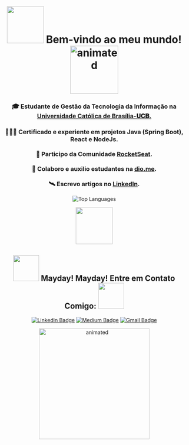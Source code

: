 <p align="center">
  <h1 align="center"><b><img src="https://media.giphy.com/media/KzV5NWeRokeOgfZtnQ/giphy.gif" width="100"> Bem-vindo ao meu mundo! </b><img align= "center" src="https://media.giphy.com/media/ZmcpQkCL0SBESH0V03/giphy.gif" width="130" alt="animated"/> </h1> 
</p>

<p align="center">
  <h3 align="center"><b>🎓 Estudante de Gestão da Tecnologia da Informação na <a href="https://ucb.catolica.edu.br/">Universidade Católica de Brasília-𝐔𝐂𝐁</b>.</a></h3>
</p>

<p align="center">
  <h3 align="center">
    👨🏼‍💻 Certificado e experiente em projetos Java (Spring Boot), React e NodeJs.</br>
    </br>🚀 Participo da Comunidade <a href="https://app.rocketseat.com.br/me/guedes">RocketSeat</a>.</br>
    </br>🤖 Colaboro e auxilio estudantes na <a href="https://dio.me/">dio.me</a>.</br>
    </br>🛰 Escrevo artigos no <a href="https://www.linkedin.com/newsletters/artigos-para-o-intervalo-6864175629416329216/">LinkedIn</a>.</br>
  </h3>
</p>

<p align="center">
  <img src="https://github-readme-stats.vercel.app/api/top-langs/?username=Guedesou&langs_count=10&layout=compact&bg_color=30,e96443,904e95&title_color=fff&text_color=fff" alt="Top Languages">
</p>

<p align="center">
  <img align="center" src="https://media.giphy.com/media/EAZNrYsT7fzttW2lgf/giphy.gif" width="100">
</p>

<h2 align="center"><img src="https://media.giphy.com/media/f8Old4J27xQmotsBqg/giphy.gif" width="70"> Mayday! Mayday! Entre em Contato Comigo: <img src="https://media.giphy.com/media/f8Old4J27xQmotsBqg/giphy.gif" width="70"></h2>

<p align="center">
  <a href="https://www.linkedin.com/in/guedesou/" target="blank"><img alt="Linkedin Badge" src="https://img.shields.io/badge/-Thiago%20Guedes-blue?style=flat-square&logo=Linkedin&logoColor=white&link=https://www.linkedin.com/in/guedesou/"/></a>
  <a href="https://guedesou.medium.com" target="blank"><img alt="Medium Badge" src="https://img.shields.io/badge/-Thiago%20Guedes-black?style=flat-square&logo=Medium&logoColor=white&link=https://guedesou.medium.com/"/></a>
  <a href="mailto:sradtsor@gmail.com" target="blank"><img alt="Gmail Badge" src="https://img.shields.io/badge/-sradtsor@gmail.com-white?style=flat-square&logo=Gmail&logoColor=orange&link=mailto:sradtsor@gmail.com"/></a>
</p>

<p align="center">
  <img src="https://media.giphy.com/media/l0ExuBDAjbAI2WT3q/giphy.gif" width="300" alt="animated"/>
</p>
